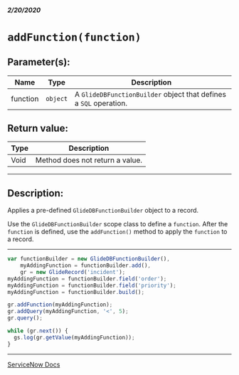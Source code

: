 ##### 2/20/2020
# `addFunction(function)`
## Parameter(s):
| Name | Type | Description |
|---|---|---|
| function | `object` | A `GlideDBFunctionBuilder` object that defines a `SQL` operation. |

## Return value:
| Type | Description |
|---|---|
| Void | Method does not return a value. |

---

## Description:
Applies a pre-defined `GlideDBFunctionBuilder` object to a record.

Use the `GlideDBFunctionBuilder` scope class to define a `function`.  After the `function` is defined, use the `addFunction()` method to apply the `function` to a record.

---

```js
var functionBuilder = new GlideDBFunctionBuilder(),
    myAddingFunction = functionBuilder.add(),
    gr = new GlideRecord('incident');
myAddingFunction = functionBuilder.field('order');
myAddingFunction = functionBuilder.field('priority');
myAddingFunction = functionBuilder.build();

gr.addFunction(myAddingFunction);
gr.addQuery(myAddingFunction, '<', 5);
gr.query();

while (gr.next()) {
  gs.log(gr.getValue(myAddingFunction));
}
```

---

[ServiceNow Docs](https://developer.servicenow.com/app.do#!/api_doc?v=newyork&id=r_ScopedGlideRecordAddFunction_O)